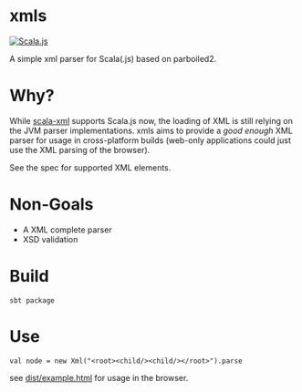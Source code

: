 xmls
====

[![Scala.js](https://img.shields.io/badge/scala.js-0.6.20%2B-blue.svg)](https://www.scala-js.org)

A simple xml parser for Scala(.js) based on parboiled2.

Why?
===

While [scala-xml](https://github.com/scala/scala-xml) supports Scala.js now, the loading of XML is still relying
on the JVM parser implementations. xmls aims to provide a _good enough_ XML parser for usage in cross-platform
builds (web-only applications could just use the XML parsing of the browser).

See the spec for supported XML elements.

Non-Goals
=========

* A XML complete parser
* XSD validation

Build
=====

    sbt package

Use
===

    val node = new Xml("<root><child/><child/></root>").parse

see [dist/example.html](dist/example.html) for usage in the browser.